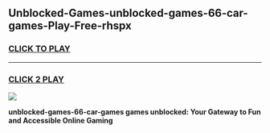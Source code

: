 
## Unblocked-Games-unblocked-games-66-car-games-Play-Free-rhspx
<h3>
<a href="https://premium76.site?title=unblocked-games-66-car-games&ref=19M">CLICK TO PLAY</a></h3>
<hr>

<h3>
<a href="https://premium76.site?title=unblocked-games-66-car-games&ref=19M">CLICK 2 PLAY</a>
  
</h3>

<a href="https://premium76.site?title=unblocked-games-66-car-games&ref=19M"><img src="https://clearcache.store/games.png"></a>


**unblocked-games-66-car-games games unblocked: Your Gateway to Fun and Accessible Online Gaming**
